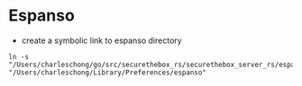# Espanso
- create a symbolic link to espanso directory
```
ln -s "/Users/charleschong/go/src/securethebox_rs/securethebox_server_rs/espanso" "/Users/charleschong/Library/Preferences/espanso"
```